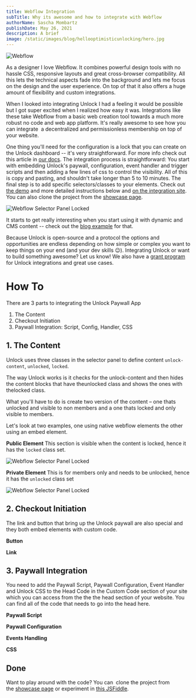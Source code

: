 ```yaml
---
title: Webflow Integration
subTitle: Why its awesome and how to integrate with Webflow
authorName: Sascha Mombartz
publishDate: May 26, 2021
description: A brief 
image: /static/images/blog/hellooptimisticunlocking/hero.jpg
---
```

![Webflow](/static/images/blog/webflow-integration/webflow-home-hero.png)

As a designer I love Webflow. It combines powerful design tools with no hassle CSS, responsive layouts and great cross-browser compatibility. All this lets the technical aspects fade into the background and lets me focus on the design and the user experience. On top of that it also offers a huge amount of flexibility and custom integrations.

When I looked into integrating Unlock I had a feeling it would be possible but I got super excited when I realized how easy it was. Integrations like these take Webflow from a basic web creation tool towards a much more robust no code and web app platform. It's really awesome to see how you can integrate  a decentralized and permissionless membership on top of your website.

One thing you'll need for the configuration is a lock that you can create on the Unlock dashboard -- it's very straightforward. For more info check out this article in [our docs](https://docs.unlock-protocol.com/creators/deploying-lock).
The integration process is straightforward: You start with embedding Unlock's paywall, configuration, event handler and trigger scripts and then adding a few lines of css to control the visibility. All of this is copy and pasting, and shouldn't take longer than 5 to 10 minutes. The final step is to add specific selectors/classes to your elements. Check out [the demo](https://unlock-integration.webflow.io/) and more detailed instructions below and [on the integration site](https://unlock-integration.webflow.io/instructions). You can also clone the project from the [showcase page](https://webflow.com/website/Integrating-Unlock).

![Webflow Selector Panel Locked](/static/images/blog/webflow-integration/webflow-selector-locked.png)

It starts to get really interesting when you start using it with dynamic and CMS content -- check out the [blog example](https://unlock-integration.webflow.io/blog) for that.

Because Unlock is open-source and a protocol the options and opportunities are endless depending on how simple or complex you want to keep things on your end (and your dev skills 😉). Integrating Unlock or want to build something awesome? Let us know! We also have a [grant program](https://docs.unlock-protocol.com/governance/grants-bounties-and-matchings) for Unlock integrations and great use cases.

# How To

There are 3 parts to integrating the Unlock Paywall App

1. The Content
2. Checkout Initiation
3. Paywall Integration: Script, Config, Handler, CSS

## 1. The Content

Unlock uses three classes in the selector panel to define content
`unlock-content`, `unlocked`, `locked`.

The way Unlock works is it checks for the unlock-content and then hides the content blocks that have theunlocked class and shows the ones with thelocked class.

What you'll have to do is create two version of the content – one thats unlocked and visible to non members and a one thats locked and only visible to members.

Let's look at two examples, one using native webflow elements the other using an embed element.

**Public Element**
This section is visible when the content is locked, hence it has the `locked` class set.

![Webflow Selector Panel Locked](/static/images/blog/webflow-integration/webflow-selector-locked.png)

**Private Element**
This is for members only and needs to be unlocked, hence it has the `unlocked` class set

![Webflow Selector Panel Locked](/static/images/blog/webflow-integration/webflow-selector-unlocked.png)

## 2. Checkout Initiation

The link and button that bring up the Unlock paywall are also special and they both embed elements with custom code.

**Button**
<script width="100px" src="https://gist.github.com/smombartz/c36a6a479e188dbee13b9150aad1d6db.js"></script>

**Link**
<script src="https://gist.github.com/smombartz/4c3fb7027189366ba5e916591d836431.js"></script>

## 3. Paywall Integration

You need to add the Paywall Script, Paywall Configuration, Event Handler and Unlock CSS to the Head Code in the Custom Code section of your site which you can access from the the the head section of your website. You can find all of the code that needs to go into the head here.

**Paywall Script**
<script src="https://gist.github.com/smombartz/a50e9907b5b0ef6fe45b415608c710f5.js"></script>

**Paywall Configuration**
<script src="https://gist.github.com/smombartz/1f6f6a3665712f0451fc01f460c9a73c.js"></script>

**Events Handling**
<script src="https://gist.github.com/smombartz/7ad643db152a48391e5c1f9f667febb8.js"></script>

**CSS**
<script src="https://gist.github.com/smombartz/a3744bb52e2ba31e11f1bd068b47ebda.js"></script>

## Done

Want to play around with the code? You can  clone the project from the [showcase page](https://webflow.com/website/Integrating-Unlock) or experiment in [this JSFiddle](https://jsfiddle.net/smombartz/kjrq5asg/10/).